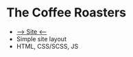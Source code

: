 # The Coffee Roasters
- [--> Site <--](https://makar77777.github.io/the-coffee-roasters/)
- Simple site layout
- HTML, CSS/SCSS, JS
